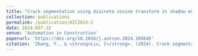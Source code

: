 ```yaml
---
title: "Crack segmentation using discrete cosine transform in shadow environments"
collection: publications
permalink: /publication/AIC2024-2
date: 2024-037-22
venue: 'Automation in Construction'
paperurl: 'https://doi.org/10.1016/j.autcon.2024.105646'
citation: 'Zhang, Y., & <strong>Liu, C</strong>. (2024). Crack segmentation using discrete cosine transform in shadow environments. Automation in Construction, 166, Article 105646. https://doi.org/10.1016/j.autcon.2024.105646.'
---
```

